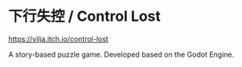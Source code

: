 # 下行失控 / Control Lost

https://vilja.itch.io/control-lost

A story-based puzzle game. Developed based on the Godot Engine.
